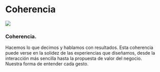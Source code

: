 # Coherencia

 <div class="center">


 <div class="margin-bottom-small">
   <img src="http://thonet.realized.es/doc/img/brand/experience/coherencia@2x.png"/>
 </div>

 <h3 class="big-title">Coherencia.</h3>

 <p class="center-description">
 Hacemos lo que decimos y hablamos con resultados. Esta coherencia puede verse en la solidez de las experiencias que diseñamos, desde la interacción más sencilla hasta la propuesta de valor del negocio.
 <br>Nuestra forma de entender cada gesto.
 </p>

 </div>
